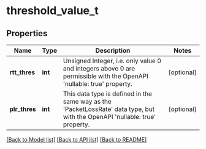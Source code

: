 # threshold_value_t

## Properties
Name | Type | Description | Notes
------------ | ------------- | ------------- | -------------
**rtt_thres** | **int** | Unsigned Integer, i.e. only value 0 and integers above 0 are permissible with the OpenAPI &#39;nullable: true&#39; property.  | [optional] 
**plr_thres** | **int** | This data type is defined in the same way as the &#39;PacketLossRate&#39; data type, but with the OpenAPI &#39;nullable: true&#39; property.  | [optional] 

[[Back to Model list]](../README.md#documentation-for-models) [[Back to API list]](../README.md#documentation-for-api-endpoints) [[Back to README]](../README.md)


